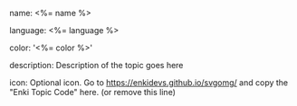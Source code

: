 name: <%= name %>

language: <%= language %>

color: '<%= color %>'

description: Description of the topic goes here

icon: Optional icon. Go to https://enkidevs.github.io/svgomg/ and copy the "Enki Topic Code" here. (or remove this line)
